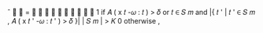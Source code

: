 ˆ 𝑦 𝑡 =           1 if 𝐴 ( x 𝑡 -𝜔 : 𝑡 ) > 𝛿 or 𝑡 ∈ 𝑆 𝑚 and |{ 𝑡 ' | 𝑡 ' ∈ 𝑆 𝑚 , 𝐴 ( x 𝑡 ' -𝜔 : 𝑡 ' ) > 𝛿 }| | 𝑆 𝑚 | > 𝐾 0 otherwise ,